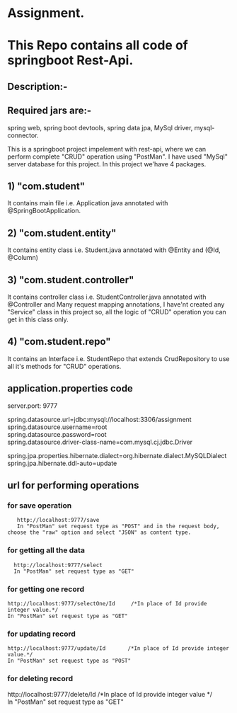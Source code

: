 # Assignment.
# This Repo contains all code of springboot Rest-Api.

## Description:-

## Required jars are:-
   spring web, spring boot devtools, spring data jpa, MySql driver, mysql-connector.

This is a springboot project impelement with rest-api, where we can perform complete "CRUD" operation using "PostMan".
I have used "MySql" server database for this project. In this project we'have 4 packages.

## 1) "com.student" 
   It contains main file i.e. Application.java annotated with @SpringBootApplication.
## 2) "com.student.entity" 
   It contains entity class i.e. Student.java annotated with @Entity and (@Id, @Column)
## 3) "com.student.controller"
   It contains controller class i.e. StudentController.java annotated with @Controller and Many request mapping annotations, I have'nt
   created any "Service" class in this project so, all the logic of "CRUD" operation you can get in this class only.
## 4) "com.student.repo"
   It contains an Interface i.e. StudentRepo that extends CrudRepository to use all it's methods for "CRUD" operations.

## application.properties code
server.port: 9777 

spring.datasource.url=jdbc:mysql://localhost:3306/assignment  
spring.datasource.username=root  
spring.datasource.password=root  
spring.datasource.driver-class-name=com.mysql.cj.jdbc.Driver  

spring.jpa.properties.hibernate.dialect=org.hibernate.dialect.MySQLDialect  
spring.jpa.hibernate.ddl-auto=update  

## url for performing operations  
### for save operation   
       http://localhost:9777/save    
       In "PostMan" set request type as "POST" and in the request body, choose the "raw" option and select "JSON" as content type.  
### for getting all the data  
      http://localhost:9777/select  
      In "PostMan" set request type as "GET"  
### for getting one record  
    http://localhost:9777/selectOne/Id     /*In place of Id provide integer value.*/  
    In "PostMan" set request type as "GET"  
### for updating record 
    http://localhost:9777/update/Id       /*In place of Id provide integer value.*/   
    In "PostMan" set request type as "POST"   
    
### for deleting record  
   http://localhost:9777/delete/Id   /*In place of Id provide integer value */    
   In "PostMan" set request type as "GET"  

  
